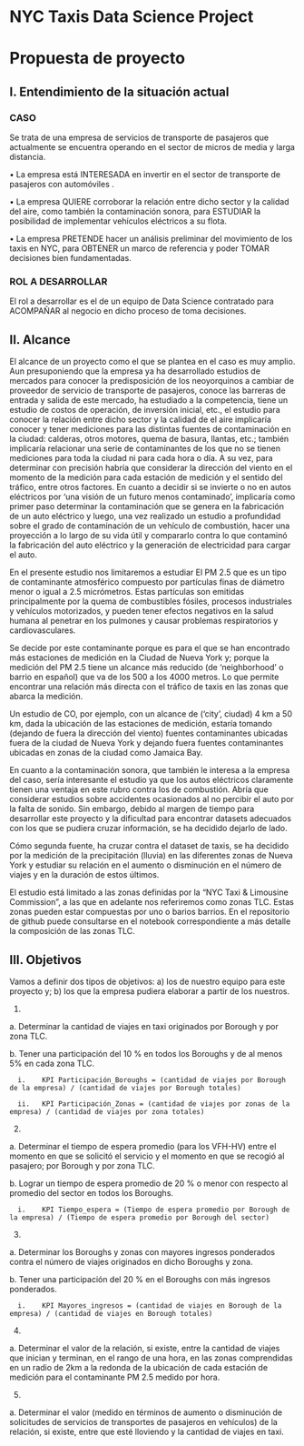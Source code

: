 # NYC Taxis Data Science Project 

# Propuesta de proyecto


## I.	Entendimiento de la situación actual

### CASO

Se trata de una empresa de servicios de transporte de pasajeros que actualmente se encuentra operando en el sector de micros  de media y larga distancia.

•	La empresa está INTERESADA en invertir en el sector de transporte de pasajeros con automóviles .

•	La empresa QUIERE corroborar la relación entre dicho sector y la calidad del aire, como también la contaminación sonora, para ESTUDIAR la posibilidad de implementar vehículos eléctricos a su flota. 

•	La empresa PRETENDE hacer un análisis preliminar del movimiento de los taxis en NYC, para OBTENER un marco de referencia y poder TOMAR decisiones bien fundamentadas. 

### ROL A DESARROLLAR

El rol a desarrollar es el de un equipo de Data Science contratado para ACOMPAÑAR al negocio en dicho proceso de toma decisiones. 

## II.	Alcance

El alcance de un proyecto como el que se plantea en el caso es muy amplio. Aun presuponiendo que la empresa ya ha desarrollado estudios de mercados para conocer la predisposición de los neoyorquinos a cambiar de proveedor de servicio de transporte de pasajeros, conoce las barreras de entrada y salida de este mercado, ha estudiado a la competencia, tiene un estudio de costos de operación, de inversión inicial, etc., el estudio para conocer la relación entre dicho sector y la calidad de el aire implicaría conocer y tener mediciones para las distintas fuentes de contaminación en la ciudad: calderas, otros motores, quema de basura, llantas, etc.; también implicaría relacionar una serie de contaminantes de los que no se tienen mediciones para toda la ciudad ni para cada hora o día. A su vez, para determinar con precisión habría que considerar la dirección del viento en el momento de la medición para cada estación de medición y el sentido del tráfico, entre otros factores. 
En cuanto a decidir si se invierte o no en autos eléctricos por ‘una visión de un futuro menos contaminado’, implicaría como primer paso determinar la contaminación que se genera en la fabricación de un auto eléctrico y luego, una vez realizado un estudio a profundidad sobre el grado de contaminación de un vehículo de combustión, hacer una proyección a lo largo de su vida útil y compararlo contra lo que contaminó la fabricación del auto eléctrico y la generación de electricidad para cargar el auto. 

En el presente estudio nos limitaremos a estudiar El PM 2.5 que es un tipo de contaminante atmosférico compuesto por partículas finas de diámetro menor o igual a 2.5 micrómetros. Estas partículas son emitidas principalmente por la quema de combustibles fósiles, procesos industriales y vehículos motorizados, y pueden tener efectos negativos en la salud humana al penetrar en los pulmones y causar problemas respiratorios y cardiovasculares. 

Se decide por este contaminante porque es para el que se han encontrado más estaciones de medición en la Ciudad de Nueva York y; porque la medición del PM 2.5 tiene un alcance más reducido (de ‘neighborhood’ o barrio en español) que va de los 500 a los 4000 metros. Lo que permite encontrar una relación más directa con el tráfico de taxis en las zonas que abarca la medición. 

Un estudio de CO, por ejemplo, con un alcance de (‘city’, ciudad) 4 km a 50 km, dada la ubicación de las estaciones de medición, estaría tomando (dejando de fuera la dirección del viento) fuentes contaminantes ubicadas fuera de la ciudad de Nueva York y dejando fuera fuentes contaminantes ubicadas en zonas de la ciudad como Jamaica Bay. 

En cuanto a la contaminación sonora, que también le interesa a la empresa del caso, sería interesante el estudio ya que los autos eléctricos claramente tienen una ventaja en este rubro contra los de combustión. Abría que considerar estudios sobre accidentes ocasionados al no percibir el auto por la falta de sonido. Sin embargo, debido al margen de tiempo para desarrollar este proyecto y la dificultad para encontrar datasets adecuados con los que se pudiera cruzar información, se ha decidido dejarlo de lado. 

Cómo segunda fuente, ha cruzar contra el dataset de taxis, se ha decidido por la medición de la precipitación (lluvia) en las diferentes zonas de Nueva York y estudiar su relación en el aumento o disminución en el número de viajes y en la duración de estos últimos. 

El estudio está limitado a las zonas definidas por la “NYC Taxi & Limousine Commission”, a las que en adelante nos referiremos como zonas TLC. Estas zonas pueden estar compuestas por uno o barios barrios. En el repositorio de github puede consultarse en el notebook correspondiente a más detalle la composición de las zonas TLC.


## III.	Objetivos

Vamos a definir dos tipos de objetivos: a) los de nuestro equipo para este proyecto y; b) los que la empresa pudiera elaborar a partir de los nuestros. 

1.	

  a.	Determinar la cantidad de viajes en taxi originados por Borough y por zona TLC.
  
  b.	Tener una participación del 10 % en todos los Boroughs y de al menos 5% en cada zona TLC.
  
      i.	KPI Participación_Boroughs = (cantidad de viajes por Borough de la empresa) / (cantidad de viajes por Borough totales)
      
      ii.	KPI Participación_Zonas = (cantidad de viajes por zonas de la empresa) / (cantidad de viajes por zona totales)


2.	

  a.	Determinar el tiempo de espera promedio (para los VFH-HV) entre el momento en que se solicitó el servicio y el momento en que se recogió al pasajero; por Borough y por zona TLC. 
  
  b.	Lograr un tiempo de espera promedio de 20 % o menor con respecto al promedio del sector en todos los Boroughs. 
  
      i.	KPI Tiempo_espera = (Tiempo de espera promedio por Borough de la empresa) / (Tiempo de espera promedio por Borough del sector)


3.	

   a.	Determinar los Boroughs y zonas con mayores ingresos ponderados contra el número de viajes originados en dicho Boroughs y zona.
   
   b.	 Tener una participación del 20 % en el Boroughs con más ingresos ponderados. 
   
      i.	KPI Mayores_ingresos = (cantidad de viajes en Borough de la empresa) / (cantidad de viajes en Borough totales)
      

4.	

   a.	Determinar el valor de la relación, si existe, entre la cantidad de viajes que inician y terminan, en el rango de una hora, en las zonas comprendidas en un radio de 2km a la redonda de la ubicación de cada estación de medición para el contaminante PM 2.5 medido por hora. 
   

5.	

   a.	Determinar el valor (medido en términos de aumento o disminución de solicitudes de servicios de transportes de pasajeros en vehículos) de la relación, si existe, entre que esté lloviendo y la cantidad de viajes en taxi.  
